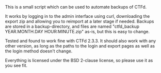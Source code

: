 This is a small script which can be used to automate backups of CTFd. 

It works by logging in to the admin interface using curl, downloading the export zip and allowing you to reimport at a later stage if needed. Backups are stored in a backup-directory, and files are named "ctfd_backup YEAR.MONTH.DAY HOUR:MINUTE.zip" as-is, but this is easy to change. 

Tested and found to work fine with  CTFd 2.3.3. It should also work with any other version, as long as the paths to the login and export pages as well as the login method doesn't change.

Everything is licensed under the BSD 2-clause license, so please use it as you see fit.
